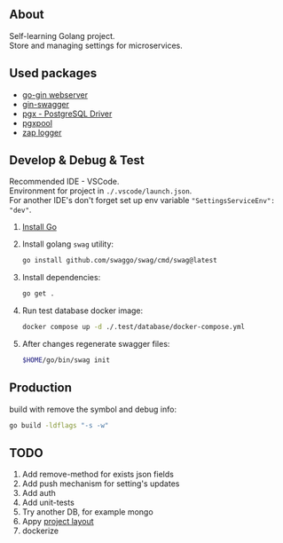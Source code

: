## About

Self-learning Golang project.
<br />
Store and managing settings for microservices.

## Used packages
- [go-gin webserver](https://github.com/gin-gonic/gin)
- [gin-swagger](https://github.com/swaggo/gin-swagger)
- [pgx - PostgreSQL Driver](https://github.com/jackc/pgx)
- [pgxpool](https://pkg.go.dev/github.com/jackc/pgx/v4/pgxpool)
- [zap logger](https://github.com/uber-go/zap)


## Develop & Debug & Test
 
Recommended IDE - VSCode.
<br />
Environment for project in `./.vscode/launch.json`.
<br />
For another IDE's don't forget set up env variable `"SettingsServiceEnv": "dev"`.

1. [Install Go](https://go.dev/dl/)
0. Install golang `swag` utility:
    ```bash
    go install github.com/swaggo/swag/cmd/swag@latest
    ```
0. Install dependencies:
    ```bash
    go get .
    ```
0. Run test database docker image:
    ```bash
    docker compose up -d ./.test/database/docker-compose.yml
    ```

0. After changes regenerate swagger files:
    ```bash
    $HOME/go/bin/swag init
    ```

## Production 

build with remove the symbol and debug info:
```bash
go build -ldflags "-s -w"
```

## TODO

1. Add remove-method for exists json fields
0. Add push mechanism for setting's updates
0. Add auth
0. Add unit-tests
0. Try another DB, for example mongo
0. Appy [project layout](https://github.com/golang-standards/project-layout/tree/master)
0. dockerize
